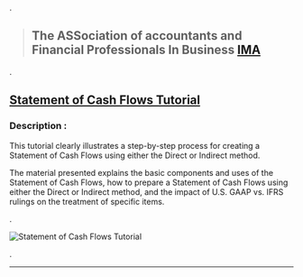 
.

> ## The ASSociation of accountants and Financial Professionals In Business [IMA ](https://imalc.mycrowdwisdom.com/diweb/mylearning/)


.

## [Statement of Cash Flows Tutorial]()

### Description : 


This tutorial clearly illustrates a step-by-step process for creating a Statement of Cash Flows using either the Direct or Indirect method. 


The material presented explains the basic components and uses of the Statement of Cash Flows, how to prepare a Statement of Cash Flows using either the Direct or Indirect method, and the impact of U.S. GAAP vs. IFRS rulings on the treatment of specific items.



.

![Statement of Cash Flows Tutorial](https://user-images.githubusercontent.com/36210723/125935674-99c9051f-6969-452a-83a4-efeee606c199.png)

.

----------------------------------------
